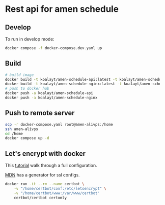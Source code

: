 # Rest api for amen schedule

## Develop

To run in develop mode:

```bash
docker compose -f docker-compose.dev.yaml up
```

## Build

```bash
# build image
docker build -t koalayt/amen-schedule-api:latest -t koalayt/amen-schedule-api:1.0.0 .
docker build -t koalayt/amen-schedule-nginx:latest -t koalayt/amen-schedule-nginx:1.0.0 ./nginx
# push to docker hub
docker push -a koalayt/amen-schedule-api
docker push -a koalayt/amen-schedule-nginx
```

## Push to remote server

```bash
scp -r docker-compose.yaml root@amen-alivps:/home
ssh amen-alivps
cd /home
docker compose up -d
```

## Let's encrypt with docker

This [tutorial](https://www.programonaut.com/setup-ssl-with-docker-nginx-and-lets-encrypt/) walk through a full configuration.

[MDN](https://ssl-config.mozilla.org/#server=nginx&version=1.17.7&config=modern&openssl=1.1.1k&ocsp=false&guideline=5.6) has a generator for ssl configs.

```bash
docker run -it --rm --name certbot \
    -v "/home/certbot/conf:/etc/letsencrypt" \
    -v "/home/certbot/www:/var/www/certbot"
    certbot/certbot certonly
```
